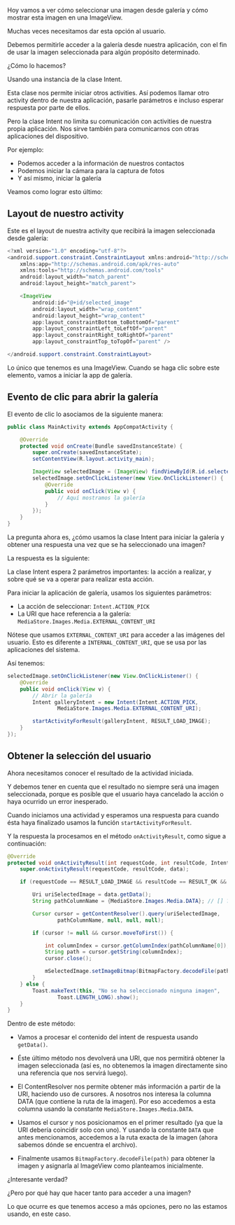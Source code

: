 Hoy vamos a ver cómo seleccionar una imagen desde galería y cómo mostrar esta imagen en una ImageView.

Muchas veces necesitamos dar esta opción al usuario.

Debemos permitirle acceder a la galería desde nuestra aplicación, con el fin de usar la imagen seleccionada para algún propósito determinado. 

¿Cómo lo hacemos?

Usando una instancia de la clase Intent.

Esta clase nos permite iniciar otros activities. 
Así podemos llamar otro activity dentro de nuestra aplicación, pasarle parámetros e incluso esperar respuesta por parte de ellos.

Pero la clase Intent no limita su comunicación con activities de nuestra propia aplicación. Nos sirve también para comunicarnos con otras aplicaciones del dispositivo.

Por ejemplo:

- Podemos acceder a la información de nuestros contactos
- Podemos iniciar la cámara para la captura de fotos
- Y así mismo, iniciar la galería

Veamos como lograr esto último:

## Layout de nuestro activity

Este es el layout de nuestra activity que recibirá la imagen seleccionada desde galería:

```java
<?xml version="1.0" encoding="utf-8"?>
<android.support.constraint.ConstraintLayout xmlns:android="http://schemas.android.com/apk/res/android"
    xmlns:app="http://schemas.android.com/apk/res-auto"
    xmlns:tools="http://schemas.android.com/tools"
    android:layout_width="match_parent"
    android:layout_height="match_parent">

    <ImageView
        android:id="@+id/selected_image"
        android:layout_width="wrap_content"
        android:layout_height="wrap_content"
        app:layout_constraintBottom_toBottomOf="parent"
        app:layout_constraintLeft_toLeftOf="parent"
        app:layout_constraintRight_toRightOf="parent"
        app:layout_constraintTop_toTopOf="parent" />

</android.support.constraint.ConstraintLayout>
```

Lo único que tenemos es una ImageView.
Cuando se haga clic sobre este elemento, vamos a iniciar la app de galería.

## Evento de clic para abrir la galería

El evento de clic lo asociamos de la siguiente manera:

```java
public class MainActivity extends AppCompatActivity {

    @Override
    protected void onCreate(Bundle savedInstanceState) {
        super.onCreate(savedInstanceState);
        setContentView(R.layout.activity_main);

        ImageView selectedImage = (ImageView) findViewById(R.id.selected_image);
        selectedImage.setOnClickListener(new View.OnClickListener() {
            @Override
            public void onClick(View v) {
                // Aquí mostramos la galería
            }
        });
    }
}
```

La pregunta ahora es, ¿cómo usamos la clase Intent para iniciar la galería y obtener una respuesta una vez que se ha seleccionado una imagen?

La respuesta es la siguiente:

La clase Intent espera 2 parámetros importantes: la acción a realizar, y sobre qué se va a operar para realizar esta acción.

Para iniciar la aplicación de galería, usamos los siguientes parámetros:

- La acción de seleccionar: `Intent.ACTION_PICK` 
- La URI que hace referencia a la galería: `MediaStore.Images.Media.EXTERNAL_CONTENT_URI`

Nótese que usamos `EXTERNAL_CONTENT_URI` para acceder a las imágenes del usuario. Esto es diferente a `INTERNAL_CONTENT_URI`, que se usa por las aplicaciones del sistema.

Así tenemos:

```java
selectedImage.setOnClickListener(new View.OnClickListener() {
    @Override
    public void onClick(View v) {
        // Abrir la galería
        Intent galleryIntent = new Intent(Intent.ACTION_PICK,
                MediaStore.Images.Media.EXTERNAL_CONTENT_URI);

        startActivityForResult(galleryIntent, RESULT_LOAD_IMAGE);
    }
});
``` 

## Obtener la selección del usuario

Ahora necesitamos conocer el resultado de la actividad iniciada.

Y debemos tener en cuenta que el resultado no siempre será una imagen seleccionada, porque es posible que el usuario haya cancelado la acción o haya ocurrido un error inesperado.

Cuando iniciamos una actividad y esperamos una respuesta para cuando ésta haya finalizado usamos la función `startActivityForResult`.

Y la respuesta la procesamos en el método `onActivityResult`, como sigue a continuación:

```java
@Override
protected void onActivityResult(int requestCode, int resultCode, Intent data) {
    super.onActivityResult(requestCode, resultCode, data);

    if (requestCode == RESULT_LOAD_IMAGE && resultCode == RESULT_OK && null != data) {

        Uri uriSelectedImage = data.getData();
        String pathColumnName = {MediaStore.Images.Media.DATA}; // [] ??

        Cursor cursor = getContentResolver().query(uriSelectedImage,
                pathColumnName, null, null, null);

        if (cursor != null && cursor.moveToFirst()) {

            int columnIndex = cursor.getColumnIndex(pathColumnName[0]);
            String path = cursor.getString(columnIndex);
            cursor.close();

            mSelectedImage.setImageBitmap(BitmapFactory.decodeFile(path));
        }
    } else {
        Toast.makeText(this, "No se ha seleccionado ninguna imagen",
                Toast.LENGTH_LONG).show();
    }
}
```

Dentro de este método:

- Vamos a procesar el contenido del intent de respuesta usando `getData()`.

- Éste último método nos devolverá una URI, que nos permitirá obtener la imagen seleccionada (así es, no obtenemos la imagen directamente sino una referencia que nos servirá luego).

- El ContentResolver nos permite obtener más información a partir de la URI, haciendo uso de cursores. A nosotros nos interesa la columna DATA (que contiene la ruta de la imagen). Por eso accedemos a esta columna usando la constante `MediaStore.Images.Media.DATA`.

- Usamos el cursor y nos posicionamos en el primer resultado (ya que la URI debería coincidir solo con uno). Y usando la constante `DATA` que antes mencionamos, accedemos a la ruta exacta de la imagen (ahora sabemos dónde se encuentra el archivo). 

- Finalmente usamos `BitmapFactory.decodeFile(path)` para obtener la imagen y asignarla al ImageView como planteamos inicialmente.

¿Interesante verdad?

¿Pero por qué hay que hacer tanto para acceder a una imagen?

Lo que ocurre es que tenemos acceso a más opciones, pero no las estamos usando, en este caso.
 